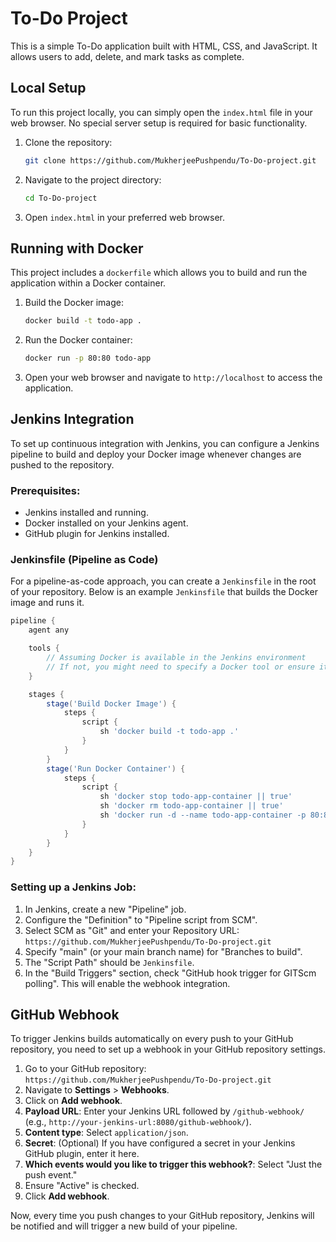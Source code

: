 # To-Do Project

This is a simple To-Do application built with HTML, CSS, and JavaScript. It allows users to add, delete, and mark tasks as complete.

## Local Setup

To run this project locally, you can simply open the `index.html` file in your web browser. No special server setup is required for basic functionality.

1. Clone the repository:
   ```bash
   git clone https://github.com/MukherjeePushpendu/To-Do-project.git
   ```
2. Navigate to the project directory:
   ```bash
   cd To-Do-project
   ```
3. Open `index.html` in your preferred web browser.

## Running with Docker

This project includes a `dockerfile` which allows you to build and run the application within a Docker container.

1. Build the Docker image:
   ```bash
   docker build -t todo-app .
   ```
2. Run the Docker container:
   ```bash
   docker run -p 80:80 todo-app
   ```
3. Open your web browser and navigate to `http://localhost` to access the application.

## Jenkins Integration

To set up continuous integration with Jenkins, you can configure a Jenkins pipeline to build and deploy your Docker image whenever changes are pushed to the repository.

### Prerequisites:
- Jenkins installed and running.
- Docker installed on your Jenkins agent.
- GitHub plugin for Jenkins installed.

### Jenkinsfile (Pipeline as Code)

For a pipeline-as-code approach, you can create a `Jenkinsfile` in the root of your repository. Below is an example `Jenkinsfile` that builds the Docker image and runs it.

```groovy
pipeline {
    agent any

    tools {
        // Assuming Docker is available in the Jenkins environment
        // If not, you might need to specify a Docker tool or ensure it's in the PATH
    }

    stages {
        stage('Build Docker Image') {
            steps {
                script {
                    sh 'docker build -t todo-app .'
                }
            }
        }
        stage('Run Docker Container') {
            steps {
                script {
                    sh 'docker stop todo-app-container || true'
                    sh 'docker rm todo-app-container || true'
                    sh 'docker run -d --name todo-app-container -p 80:80 todo-app'
                }
            }
        }
    }
}
```

### Setting up a Jenkins Job:

1. In Jenkins, create a new "Pipeline" job.
2. Configure the "Definition" to "Pipeline script from SCM".
3. Select SCM as "Git" and enter your Repository URL: `https://github.com/MukherjeePushpendu/To-Do-project.git`
4. Specify "main" (or your main branch name) for "Branches to build".
5. The "Script Path" should be `Jenkinsfile`.
6. In the "Build Triggers" section, check "GitHub hook trigger for GITScm polling". This will enable the webhook integration.

## GitHub Webhook

To trigger Jenkins builds automatically on every push to your GitHub repository, you need to set up a webhook in your GitHub repository settings.

1. Go to your GitHub repository: `https://github.com/MukherjeePushpendu/To-Do-project.git`
2. Navigate to **Settings** > **Webhooks**.
3. Click on **Add webhook**.
4. **Payload URL**: Enter your Jenkins URL followed by `/github-webhook/` (e.g., `http://your-jenkins-url:8080/github-webhook/`).
5. **Content type**: Select `application/json`.
6. **Secret**: (Optional) If you have configured a secret in your Jenkins GitHub plugin, enter it here.
7. **Which events would you like to trigger this webhook?**: Select "Just the push event."
8. Ensure "Active" is checked.
9. Click **Add webhook**.

Now, every time you push changes to your GitHub repository, Jenkins will be notified and will trigger a new build of your pipeline. 